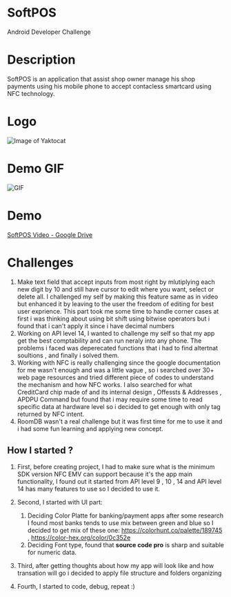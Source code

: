 # SoftPOS
Android Developer Challenge

# Description
SoftPOS is an application that assist shop owner manage his shop payments using his mobile phone 
to accept contacless smartcard using NFC technology.

# Logo
![Image of Yaktocat](https://svgshare.com/i/Nrp.svg)

# Demo GIF
![GIF](https://github.com/Solymanx7/SoftPOS/blob/master/SoftPOS.gif)

# Demo 
[SoftPOS Video - Google Drive](https://drive.google.com/file/d/1KAAlaoD-PjrmCnXF3-N4FHWOJUY-UIPb/view?usp=sharing)


# Challenges
1. Make text field that accept inputs from most right by mlutiplying each new digit by 10 and still have cursor to edit where you want, select or delete all. I challenged my self by making this feature same as in video but enhanced it by leaving to the user the freedom of editing for best user exprience. This part took me some time to handle corner cases at first i was thinking about using bit shift using bitwise operators but i found that i can't apply it since i have decimal numbers
2. Working on API level 14, I wanted to challenge my self so that my app get the best comptability and can run neraly into any phone. The problems i faced was deperecated functions that i had to find altertnat soultions , and finally i solved them.
3. Working with NFC is really challenging since the google documentation for me wasn't enough and was a little vague , so i searched over 30+ web page resources and tried different piece of codes to understand the mechanism and how NFC works. I also searched for what CreditCard chip made of and its internal design , Offessts & Addresses , APDPU Command but found that i may require some time to read specific data at hardware level so i decided to get enough with only tag returned by NFC intent.
4. RoomDB wasn't a real challenge but it was first time for me to use it and i had some fun learning and applying new concept.

## How I started ?
1. First, before creating project, I had to make sure what is the minimum SDK version NFC EMV can support because it's the app main functionality, I found out it started from API level 9 , 10 , 14 and API level 14 has many features to use so I decided to use it.

2. Second, I started with UI part:
    1. Deciding Color Platte for banking/payment apps after some research I found most banks tends to use mix between green and blue so I decided to get mix of these one: https://colorhunt.co/palette/189745 , https://color-hex.org/color/0c352e
    2. Deciding Font type, found that **source code pro** is sharp and suitable for numeric data.

3. Third, after getting thoughts about how my app will look like and how transation will go i decided to apply file structure and folders organizing

4. Fourth, I started to code, debug, repeat :)





